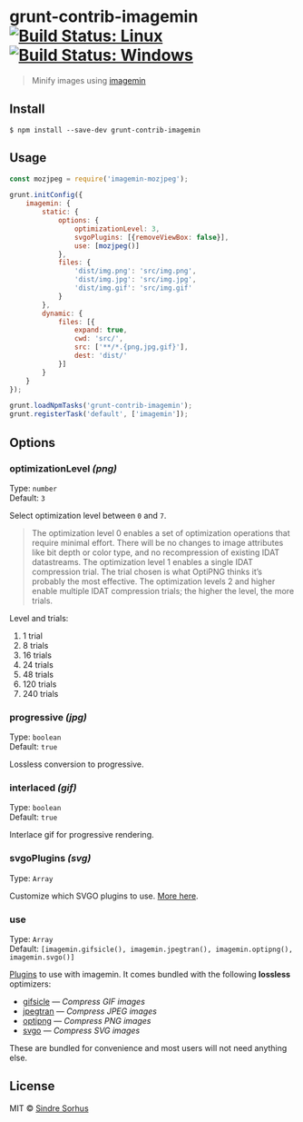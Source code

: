 # grunt-contrib-imagemin [![Build Status: Linux](https://travis-ci.org/gruntjs/grunt-contrib-imagemin.svg?branch=master)](https://travis-ci.org/gruntjs/grunt-contrib-imagemin) [![Build Status: Windows](https://ci.appveyor.com/api/projects/status/7w491e6edsuanreu/branch/master?svg=true)](https://ci.appveyor.com/project/gruntjs/grunt-contrib-imagemin/branch/master)

> Minify images using [imagemin](https://github.com/imagemin/imagemin)


## Install

```
$ npm install --save-dev grunt-contrib-imagemin
```


## Usage

```js
const mozjpeg = require('imagemin-mozjpeg');

grunt.initConfig({
    imagemin: {
        static: {
            options: {
                optimizationLevel: 3,
                svgoPlugins: [{removeViewBox: false}],
                use: [mozjpeg()]
            },
            files: {
                'dist/img.png': 'src/img.png',
                'dist/img.jpg': 'src/img.jpg',
                'dist/img.gif': 'src/img.gif'
            }
        },
        dynamic: {
            files: [{
                expand: true,
                cwd: 'src/',
                src: ['**/*.{png,jpg,gif}'],
                dest: 'dist/'
            }]
        }
    }
});

grunt.loadNpmTasks('grunt-contrib-imagemin');
grunt.registerTask('default', ['imagemin']);
```


## Options

### optimizationLevel *(png)*

Type: `number`<br>
Default: `3`

Select optimization level between `0` and `7`.

> The optimization level 0 enables a set of optimization operations that require minimal effort. There will be no changes to image attributes like bit depth or color type, and no recompression of existing IDAT datastreams. The optimization level 1 enables a single IDAT compression trial. The trial chosen is what OptiPNG thinks it’s probably the most effective. The optimization levels 2 and higher enable multiple IDAT compression trials; the higher the level, the more trials.

Level and trials:

1. 1 trial
2. 8 trials
3. 16 trials
4. 24 trials
5. 48 trials
6. 120 trials
7. 240 trials

### progressive *(jpg)*

Type: `boolean`<br>
Default: `true`

Lossless conversion to progressive.

### interlaced *(gif)*

Type: `boolean`<br>
Default: `true`

Interlace gif for progressive rendering.

### svgoPlugins *(svg)*

Type: `Array`

Customize which SVGO plugins to use. [More here](https://github.com/sindresorhus/grunt-svgmin#available-optionsplugins).

### use

Type: `Array`<br>
Default: `[imagemin.gifsicle(), imagemin.jpegtran(), imagemin.optipng(), imagemin.svgo()]`

[Plugins](https://www.npmjs.com/browse/keyword/imageminplugin) to use with imagemin. It comes bundled with the following **lossless** optimizers:

- [gifsicle](https://github.com/imagemin/imagemin-gifsicle) — *Compress GIF images*
- [jpegtran](https://github.com/imagemin/imagemin-jpegtran) — *Compress JPEG images*
- [optipng](https://github.com/imagemin/imagemin-optipng) — *Compress PNG images*
- [svgo](https://github.com/imagemin/imagemin-svgo) — *Compress SVG images*

These are bundled for convenience and most users will not need anything else.


## License

MIT © [Sindre Sorhus](https://sindresorhus.com)
